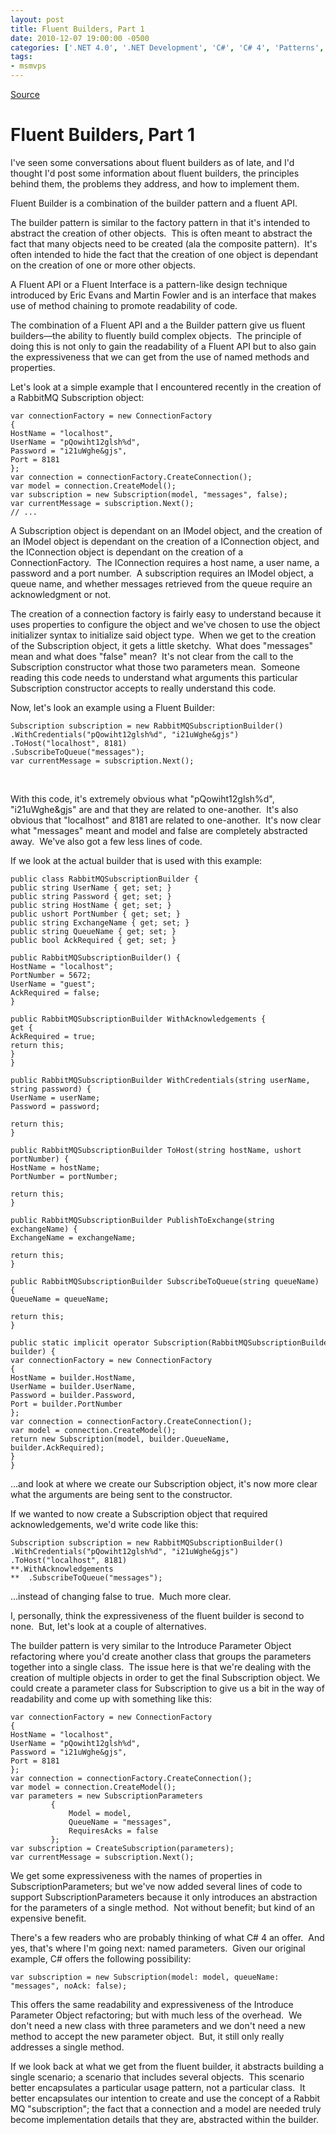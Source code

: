 ```yaml
---
layout: post
title: Fluent Builders, Part 1
date: 2010-12-07 19:00:00 -0500
categories: ['.NET 4.0', '.NET Development', 'C#', 'C# 4', 'Patterns', 'Software Development']
tags:
- msmvps
---
```

[Source](http://blogs.msmvps.com/peterritchie/2010/12/08/fluent-builders-part-1/ "Permalink to Fluent Builders, Part 1")

# Fluent Builders, Part 1

I've seen some conversations about fluent builders as of late, and I'd thought I'd post some information about fluent builders, the principles behind them, the problems they address, and how to implement them.

Fluent Builder is a combination of the builder pattern and a fluent API.

The builder pattern is similar to the factory pattern in that it's intended to abstract the creation of other objects.  This is often meant to abstract the fact that many objects need to be created (ala the composite pattern).  It's often intended to hide the fact that the creation of one object is dependant on the creation of one or more other objects.

A Fluent API or a Fluent Interface is a pattern-like design technique introduced by Eric Evans and Martin Fowler and is an interface that makes use of method chaining to promote readability of code.

The combination of a Fluent API and a the Builder pattern give us fluent builders—the ability to fluently build complex objects.  The principle of doing this is not only to gain the readability of a Fluent API but to also gain the expressiveness that we can get from the use of named methods and properties.

Let's look at a simple example that I encountered recently in the creation of a RabbitMQ Subscription object:
    
    
    var connectionFactory = new ConnectionFactory  
    {  
    HostName = "localhost",  
    UserName = "pQowiht12glsh%d",  
    Password = "i21uWghe&gjs",  
    Port = 8181  
    };  
    var connection = connectionFactory.CreateConnection();  
    var model = connection.CreateModel();  
    var subscription = new Subscription(model, "messages", false);  
    var currentMessage = subscription.Next();  
    // ...  
    

A Subscription object is dependant on an IModel object, and the creation of an IModel object is dependant on the creation of a IConnection object, and the IConnection object is dependant on the creation of a ConnectionFactory.  The IConnection requires a host name, a user name, a password and a port number.  A subscription requires an IModel object, a queue name, and whether messages retrieved from the queue require an acknowledgment or not.

The creation of a connection factory is fairly easy to understand because it uses properties to configure the object and we've chosen to use the object initializer syntax to initialize said object type.  When we get to the creation of the Subscription object, it gets a little sketchy.  What does "messages" mean and what does "false" mean?  It's not clear from the call to the Subscription constructor what those two parameters mean.  Someone reading this code needs to understand what arguments this particular Subscription constructor accepts to really understand this code.

Now, let's look an example using a Fluent Builder:
    
    
    Subscription subscription = new RabbitMQSubscriptionBuilder()  
    .WithCredentials("pQowiht12glsh%d", "i21uWghe&gjs")  
    .ToHost("localhost", 8181)  
    .SubscribeToQueue("messages");  
    var currentMessage = subscription.Next();  
    

 

With this code, it's extremely obvious what "pQowiht12glsh%d", "i21uWghe&gjs" are and that they are related to one-another.  It's also obvious that "localhost" and 8181 are related to one-another.  It's now clear what "messages" meant and model and false are completely abstracted away.  We've also got a few less lines of code.

If we look at the actual builder that is used with this example:
    
    
    public class RabbitMQSubscriptionBuilder {  
    public string UserName { get; set; }  
    public string Password { get; set; }  
    public string HostName { get; set; }  
    public ushort PortNumber { get; set; }  
    public string ExchangeName { get; set; }  
    public string QueueName { get; set; }  
    public bool AckRequired { get; set; }
    
    public RabbitMQSubscriptionBuilder() {  
    HostName = "localhost";  
    PortNumber = 5672;  
    UserName = "guest";  
    AckRequired = false;  
    }
    
    public RabbitMQSubscriptionBuilder WithAcknowledgements {  
    get {  
    AckRequired = true;  
    return this;  
    }  
    }
    
    public RabbitMQSubscriptionBuilder WithCredentials(string userName, string password) {  
    UserName = userName;  
    Password = password;
    
    return this;  
    }
    
    public RabbitMQSubscriptionBuilder ToHost(string hostName, ushort portNumber) {  
    HostName = hostName;  
    PortNumber = portNumber;
    
    return this;  
    }
    
    public RabbitMQSubscriptionBuilder PublishToExchange(string exchangeName) {  
    ExchangeName = exchangeName;
    
    return this;  
    }
    
    public RabbitMQSubscriptionBuilder SubscribeToQueue(string queueName) {  
    QueueName = queueName;
    
    return this;  
    }
    
    public static implicit operator Subscription(RabbitMQSubscriptionBuilder builder) {  
    var connectionFactory = new ConnectionFactory  
    {  
    HostName = builder.HostName,  
    UserName = builder.UserName,  
    Password = builder.Password,  
    Port = builder.PortNumber  
    };  
    var connection = connectionFactory.CreateConnection();  
    var model = connection.CreateModel();  
    return new Subscription(model, builder.QueueName, builder.AckRequired);  
    }  
    }

…and look at where we create our Subscription object, it's now more clear what the arguments are being sent to the constructor.

If we wanted to now create a Subscription object that required acknowledgements, we'd write code like this:
    
    
    Subscription subscription = new RabbitMQSubscriptionBuilder()  
    .WithCredentials("pQowiht12glsh%d", "i21uWghe&gjs")  
    .ToHost("localhost", 8181)  
    **.WithAcknowledgements  
    **	.SubscribeToQueue("messages");  
    

…instead of changing false to true.  Much more clear.

I, personally, think the expressiveness of the fluent builder is second to none.  But, let's look at a couple of alternatives.

The builder pattern is very similar to the Introduce Parameter Object refactoring where you'd create another class that groups the parameters together into a single class.  The issue here is that we're dealing with the creation of multiple objects in order to get the final Subscription object. We could create a parameter class for Subscription to give us a bit in the way of readability and come up with something like this:
    
    
    var connectionFactory = new ConnectionFactory  
    {  
    HostName = "localhost",  
    UserName = "pQowiht12glsh%d",  
    Password = "i21uWghe&gjs",  
    Port = 8181  
    };  
    var connection = connectionFactory.CreateConnection();  
    var model = connection.CreateModel();  
    var parameters = new SubscriptionParameters  
             {  
                 Model = model,  
                 QueueName = "messages",  
                 RequiresAcks = false  
             };  
    var subscription = CreateSubscription(parameters);  
    var currentMessage = subscription.Next();  
    

We get some expressiveness with the names of properties in SubscriptionParameters; but we've now added several lines of code to support SubscriptionParameters because it only introduces an abstraction for the parameters of a single method.  Not without benefit; but kind of an expensive benefit.

There's a few readers who are probably thinking of what C# 4 an offer.  And yes, that's where I'm going next: named parameters.  Given our original example, C# offers the following possibility:
    
    
    var subscription = new Subscription(model: model, queueName: "messages", noAck: false);  
    

This offers the same readability and expressiveness of the Introduce Parameter Object refactoring; but with much less of the overhead.  We don't need a new class with three parameters and we don't need a new method to accept the new parameter object.  But, it still only really addresses a single method.

If we look back at what we get from the fluent builder, it abstracts building a single scenario; a scenario that includes several objects.  This scenario better encapsulates a particular usage pattern, not a particular class.  It better encapsulates our intention to create and use the concept of a Rabbit MQ "subscription"; the fact that a connection and a model are needed truly become implementation details that they are, abstracted within the builder.

